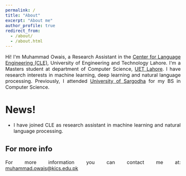 ```yaml
---
permalink: /
title: "About"
excerpt: "About me"
author_profile: true
redirect_from: 
  - /about/
  - /about.html
---
```


<style type="text/css"> body{ font-size: 12pt; text-align:justify; } </style> 

Hi! I'm Muhammad Owais, a Research Assistant in the [Center for Language Engineering (CLE)](https://www.cle.org.pk/), University of Engineering and Technology Lahore. I'm a Masters student at department of Computer Science, [UET Lahore](https://www.uet.edu.pk/). I have research interests in machine learning, deep learning and natural language processing. Previously, I attended [University of Sargodha](https://su.edu.pk/) for my BS in Computer Science.

News!
======
* I have joined CLE as research assistant in machine learning and natural language processing.


For more info
------
For more information you can contact me at:
muhammad.owais@kics.edu.pk
